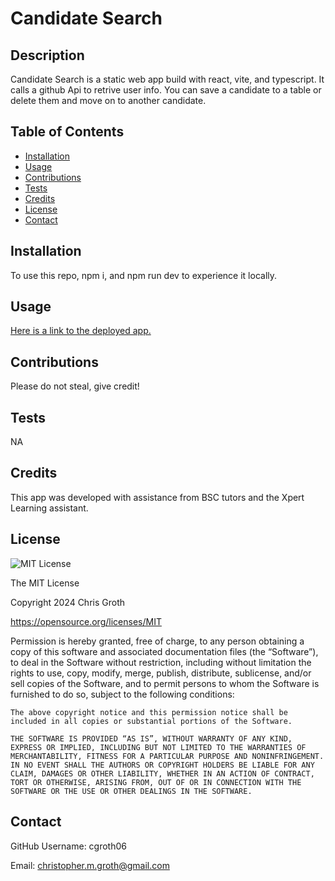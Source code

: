# Candidate Search

## Description

Candidate Search is a static web app build with react, vite, and typescript. It calls a github Api to retrive user info. You can save a candidate to a table or delete them and move on to another candidate.

## Table of Contents
- [Installation](#installation)
- [Usage](#usage)
- [Contributions](#contributions)
- [Tests](#tests)
- [Credits](#credits)
- [License](#license)
- [Contact](#contact)

## Installation

To use this repo, npm i, and npm run dev to experience it locally.

## Usage

[Here is a link to the deployed app.](https://candidate-search-1-zyhf.onrender.com/)

## Contributions

Please do not steal, give credit!

## Tests

NA

## Credits

This app was developed with assistance from BSC tutors and the Xpert Learning assistant.

## License

![MIT License](assets/mit.svg)

The MIT License

Copyright 2024 Chris Groth

https://opensource.org/licenses/MIT

Permission is hereby granted, free of charge, to any person obtaining a copy of this software and associated documentation files (the “Software”), to deal in the Software without restriction, including without limitation the rights to use, copy, modify, merge, publish, distribute, sublicense, and/or sell copies of the Software, and to permit persons to whom the Software is furnished to do so, subject to the following conditions:
    
    The above copyright notice and this permission notice shall be included in all copies or substantial portions of the Software.
    
    THE SOFTWARE IS PROVIDED “AS IS”, WITHOUT WARRANTY OF ANY KIND, EXPRESS OR IMPLIED, INCLUDING BUT NOT LIMITED TO THE WARRANTIES OF MERCHANTABILITY, FITNESS FOR A PARTICULAR PURPOSE AND NONINFRINGEMENT. IN NO EVENT SHALL THE AUTHORS OR COPYRIGHT HOLDERS BE LIABLE FOR ANY CLAIM, DAMAGES OR OTHER LIABILITY, WHETHER IN AN ACTION OF CONTRACT, TORT OR OTHERWISE, ARISING FROM, OUT OF OR IN CONNECTION WITH THE SOFTWARE OR THE USE OR OTHER DEALINGS IN THE SOFTWARE.

## Contact

GitHub Username: cgroth06

Email: christopher.m.groth@gmail.com